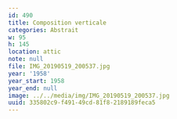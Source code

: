 ```yaml
---
id: 490
title: Composition verticale
categories: Abstrait
w: 95
h: 145
location: attic
note: null
file: IMG_20190519_200537.jpg
year: '1958'
year_start: 1958
year_end: null
image: ../../media/img/IMG_20190519_200537.jpg
uuid: 335802c9-f491-49cd-81f8-2189189feca5
---
```


